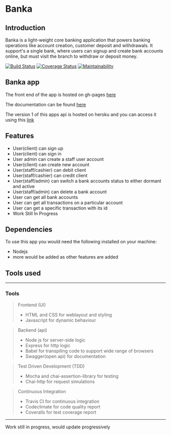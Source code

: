 # Banka

## Introduction
Banka is a light-weight core banking application that powers banking operations like account
creation, customer deposit and withdrawals. It support's a single bank, where
users can signup and create bank accounts online, but must visit the branch to withdraw or
deposit money. 

[![Build Status](https://travis-ci.org/swisskid95/Banka.svg?branch=Develop)](https://travis-ci.org/swisskid95/Banka)
[![Coverage Status](https://coveralls.io/repos/github/swisskid95/Banka/badge.svg?branch=Develop)](https://coveralls.io/github/swisskid95/Banka?branch=Develop)
[![Maintainability](https://api.codeclimate.com/v1/badges/a174a1d36fd6b86ef813/maintainability)](https://codeclimate.com/github/swisskid95/Banka/maintainability)

## Banka app

The front end of the app is hosted on gh-pages [here](https://swisskid95.github.io/Banka/ui)

The documentation can be found [here](https://swisskid-banka.herokuapp.com/api-docs)

The version 1 of this apps api is hosted on heroku and you can access it using this [link](https://swisskid-banka.herokuapp.com/api/v1)

## Features

- User(client) can sign up 
- User(client) can sign in
- User admin can create a staff user account
- User(client) can create new account
- User(staff/cashier) can debit client
- User(staff/cashier) can credit client
- User(staff/admin) can switch a bank accounts status to either dormant and active
- User(staff/admin) can delete a bank account
- User can get all bank accounts
- User can get all transactions on a particular account
- User can get a specific transaction with its id
- Work Still In Progress

## Dependencies

To use this app you would need the following installed on your machine:
- Nodejs
- more would be added as other features are added

## Tools used

***
### Tools

> Frontend (UI)
> - HTML and CSS for weblayout and styling
> - Javascript for dynamic behaviour

> Backend (api)
> - Node js for server-side logic
> - Express for http logic
> - Babel for transpiling code to support wide range of browsers
> - Swagger(open api) for documentation

> Test Driven Development (TDD)
> - Mocha and chai-assertion-library for testing
> - Chai-http for request simulations

> Continuous Integration
> - Travis CI for continuous integration
> - Codeclimate for code quality report
> - Coveralls for test coverage report

***

Work still in progress, would update progressively
